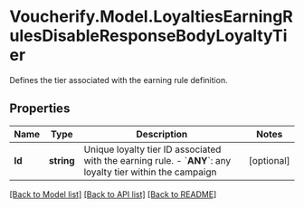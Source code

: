 # Voucherify.Model.LoyaltiesEarningRulesDisableResponseBodyLoyaltyTier
Defines the tier associated with the earning rule definition.

## Properties

Name | Type | Description | Notes
------------ | ------------- | ------------- | -------------
**Id** | **string** | Unique loyalty tier ID associated with the earning rule.      - &#x60;__ANY__&#x60;: any loyalty tier within the campaign | [optional] 

[[Back to Model list]](../../README.md#documentation-for-models) [[Back to API list]](../../README.md#documentation-for-api-endpoints) [[Back to README]](../../README.md)

